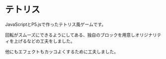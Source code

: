 # テトリス

JavaScriptとP5.jsで作ったテトリス風ゲームです。

回転がスムーズにできるようにしてある、独自のブロックを用意しオリジナリティを上げるなどの工夫をしました。

他にもエフェクトもカッコよくするために工夫しました。
